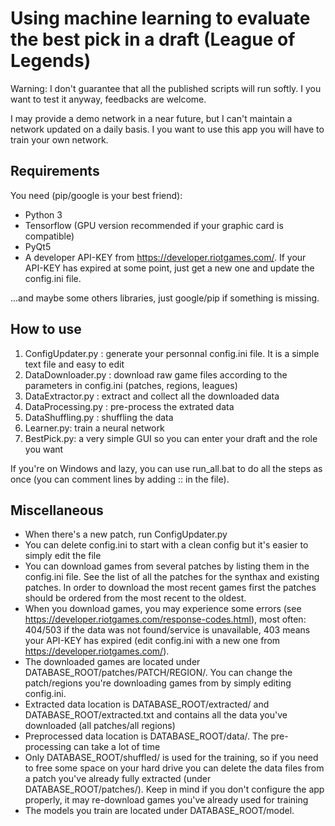 
# Using machine learning to evaluate the best pick in a draft (League of Legends)

Warning: I don't guarantee that all the published scripts will run softly. I you want to test it anyway, feedbacks are welcome.

I may provide a demo network in a near future, but I can't maintain a network updated on a daily basis. I you want to use this app you will have to train your own network.

## Requirements

You need (pip/google is your best friend):
- Python 3 
- Tensorflow (GPU version recommended if your graphic card is compatible)
- PyQt5
- A developer API-KEY from https://developer.riotgames.com/. If your API-KEY has expired at some point, just get a new one and update the config.ini file.

...and maybe some others libraries, just google/pip if something is missing.

## How to use

1. ConfigUpdater.py : generate your personnal config.ini file. It is a simple text file and easy to edit
2. DataDownloader.py : download raw game files according to the parameters in config.ini (patches, regions, leagues)
3. DataExtractor.py : extract and collect all the downloaded data
4. DataProcessing.py : pre-process the extrated data
5. DataShuffling.py : shuffling the data
6. Learner.py: train a neural network
7. BestPick.py: a very simple GUI so you can enter your draft and the role you want

If you're on Windows and lazy, you can use run_all.bat to do all the steps as once (you can comment lines by adding :: in the file).  

## Miscellaneous
- When there's a new patch, run ConfigUpdater.py
- You can delete config.ini to start with a clean config but it's easier to simply edit the file
- You can download games from several patches by listing them in the config.ini file. See the list of all the patches for the synthax and existing patches. In order to download the most recent games first the patches should be ordered from the most recent to the oldest. 
- When you download games, you may experience some errors (see https://developer.riotgames.com/response-codes.html), most often: 404/503 if the data was not found/service is unavailable, 403 means your API-KEY has expired (edit config.ini with a new one from https://developer.riotgames.com/).
- The downloaded games are located under DATABASE_ROOT/patches/PATCH/REGION/. You can change the patch/regions you're downloading games from by simply editing config.ini. 
- Extracted data location is DATABASE_ROOT/extracted/ and DATABASE_ROOT/extracted.txt and contains all the data you've downloaded (all patches/all regions)
- Preprocessed data location is DATABASE_ROOT/data/. The pre-processing can take a lot of time
- Only DATABASE_ROOT/shuffled/ is used for the training, so if you need to free some space on your hard drive you can delete the data files from a patch you've already fully extracted (under DATABASE_ROOT/patches/). Keep in mind if you don't configure the app properly, it may re-download games you've already used for training
- The models you train are located under DATABASE_ROOT/model.

